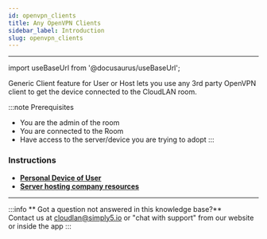 ```yaml
---
id: openvpn_clients
title: Any OpenVPN Clients
sidebar_label: Introduction
slug: openvpn_clients
---
```


---

import useBaseUrl from '@docusaurus/useBaseUrl';

Generic Client feature for User or Host lets you use any 3rd party OpenVPN client to get the device connected to the CloudLAN room.


:::note Prerequisites
- You are the admin of the room
- You are connected to the Room
- Have access to the server/device you are trying to adopt
:::


### Instructions

- [**Personal Device of User**](../client_apps/generic_client.md)
- [**Server hosting company resources**](../cloudlan_hosts/generic_clients.md)

---

:::info
 ** Got a question not answered in this knowledge base?** <br />
 Contact us at [cloudlan@simply5.io](mailto:cloudlan@simply5.io) or "chat with support" from our website or inside the app
:::